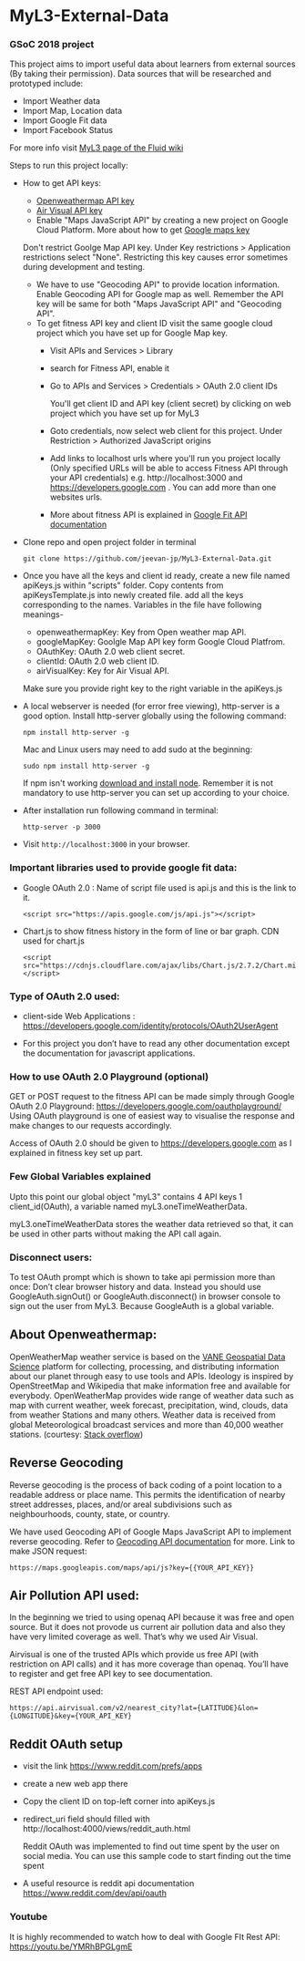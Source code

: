 # MyL3-External-Data
### GSoC 2018 project

This project aims to import useful data about learners from external sources (By taking their permission). Data sources that will be researched and prototyped include:

* Import Weather data
* Import Map, Location data
* Import Google Fit data
* Import Facebook Status

For more info visit [MyL3 page of the Fluid wiki](https://wiki.fluidproject.org/display/fluid/%28Floe%29+Preference+Exploration+and+Self-Assessment)

Steps to run this project locally:

* How to get API keys:
    * [Openweathermap API key](https://openweathermap.desk.com/customer/portal/articles/1626888-how-to-get-api-key)
    * [Air Visual API key](https://airvisual.com/user/api)
    * Enable "Maps JavaScript API" by creating a new project on Google Cloud Platform. More about how to get [Google maps key](https://developers.google.com/maps/documentation/javascript/get-api-key)

    Don't restrict Goolge Map API key. Under Key restrictions > Application restrictions select "None". Restricting this key causes error sometimes during development and testing.
    * We have to use "Geocoding API" to provide location information. Enable Geocoding API for Google map as well.
    Remember the API key will be same for both "Maps JavaScript API" and "Geocoding API".
    * To get fitness API key and client ID visit the same google cloud project which you have set up for Google Map key.
        * Visit APIs and Services > Library
        * search for Fitness API, enable it
        * Go to APIs and Services > Credentials > OAuth 2.0 client IDs
          
          You'll get client ID and API key (client secret) by clicking on web project which you have set up for MyL3
        * Goto credentials, now select web client for this project.
          Under Restriction > Authorized JavaScript origins
        
        * Add links to localhost urls where you'll run you project locally (Only specified URLs will be able to access Fitness API through your API credentials) e.g. http://localhost:3000 and https://developers.google.com . You can add more than one websites urls.

        * More about fitness API is explained in [Google Fit API documentation](https://developers.google.com/fit/rest/)


* Clone repo and open project folder in terminal

    ``` git clone https://github.com/jeevan-jp/MyL3-External-Data.git ```

* Once you have all the keys and client id ready, create a new file named apiKeys.js within "scripts" folder. Copy  contents from apiKeysTemplate.js into newly created file. add all the keys corresponding to the names. Variables in the file have following meanings-

    * openweathermapKey: Key from Open weather map API.
    * googleMapKey: Goolgle Map API key form Google Cloud Platfrom.
    * OAuthKey: OAuth 2.0 web client secret.
    * clientId: OAuth 2.0 web client ID.
    * airVisualKey: Key for Air Visual API.

    Make sure you provide right key to the right variable in the apiKeys.js

* A local webserver is needed (for error free viewing), http-server is a good option.
Install http-server globally using the following command:

    ``` npm install http-server -g ```

    Mac and Linux users may need to add sudo at the beginning:

    ``` sudo npm install http-server -g ```

    If npm isn't working [download and install node](https://nodejs.org/en/).
    Remember it is not mandatory to use http-server you can set up according to your choice.

* After installation run following command in terminal:

    ``` http-server -p 3000 ```

* Visit ```http://localhost:3000``` in your browser.

### Important libraries used to provide google fit data:

* Google OAuth 2.0 : Name of script file used is api.js and this is the link to it.
        
      <script src="https://apis.google.com/js/api.js"></script>
* Chart.js to show fitness history in the form of line or bar graph. CDN used for chart.js
        
      <script src="https://cdnjs.cloudflare.com/ajax/libs/Chart.js/2.7.2/Chart.min.js"></script>

### Type of OAuth 2.0 used:

* client-side Web Applications :  https://developers.google.com/identity/protocols/OAuth2UserAgent

* For this project you don’t have to read any other documentation except the documentation for javascript applications.

### How to use OAuth 2.0 Playground (optional)

GET or POST request to the fitness API can be made simply through Google OAuth 2.0 Playground: https://developers.google.com/oauthplayground/
Using OAuth playground is one of easiest way to visualise the response and make changes to our requests accordingly.

Access of OAuth 2.0 should be given to https://developers.google.com as I explained in fitness key set up part.

### Few Global Variables explained
Upto this point our global object "myL3" contains 4 API keys 1 client_id(OAuth), a variable named myL3.oneTimeWeatherData.

myL3.oneTimeWeatherData stores the weather data retrieved so that, it can be used in other parts without making the API call again.

### Disconnect users:
To test OAuth prompt which is shown to take api permission more than once: Don’t clear browser history and data. Instead you should use GoogleAuth.signOut() or GoogleAuth.disconnect() in browser console to sign out the user from MyL3. Because GoogleAuth is a global variable.

## About Openweathermap: 
OpenWeatherMap weather service is based on the [VANE Geospatial Data Science](http://owm.io/) platform for collecting, processing, and distributing information about our planet through easy to use tools and APIs.
Ideology is inspired by OpenStreetMap and Wikipedia that make information free and available for everybody. OpenWeatherMap provides wide range of weather data such as map with current weather, week forecast, precipitation, wind, clouds, data from weather Stations and many others. Weather data is received from global Meteorological broadcast services and more than 40,000 weather stations. (courtesy: [Stack overflow](https://stackoverflow.com/questions/26804596/openweathermap-api-vs-wunderground-api))

## Reverse Geocoding
Reverse geocoding is the process of back coding of a point location to a readable address or place name. This permits the identification of nearby street addresses, places, and/or areal subdivisions such as neighbourhoods, county, state, or country.

We have used Geocoding API of Google Maps JavaScript API to implement reverse geocoding. Refer to [Geocoding API documentation](https://developers.google.com/maps/documentation/javascript/examples/geocoding-reverse) for more.
Link to make JSON request:

    https://maps.googleapis.com/maps/api/js?key={{YOUR_API_KEY}}

## Air Pollution API used:

In the beginning we tried to using openaq API because it was free and open source. But it does not provode us current air pollution data and also they have very limited coverage as well. That’s why we used Air Visual.

Airvisual is one of the trusted APIs which provide us free API (with restriction on API calls) and it has more coverage than openaq. You’ll have to register and get free API key to see documentation.

REST API endpoint used:

    https://api.airvisual.com/v2/nearest_city?lat={LATITUDE}&lon={LONGITUDE}&key={YOUR_API_KEY}

## Reddit OAuth setup
* visit the link
    https://www.reddit.com/prefs/apps

* create a new web app there
* Copy the client ID on top-left corner into apiKeys.js
* redirect_uri field should filled with
    http://localhost:4000/views/reddit_auth.html

    Reddit OAuth was implemented to find out time spent by the user on social media. You can use this sample code to start finding out the time spent

* A useful resource is reddit api documentation
https://www.reddit.com/dev/api/oauth

### Youtube
It is highly recommended to watch how to deal with Google FIt Rest API:
https://youtu.be/YMRhBPGLgmE
